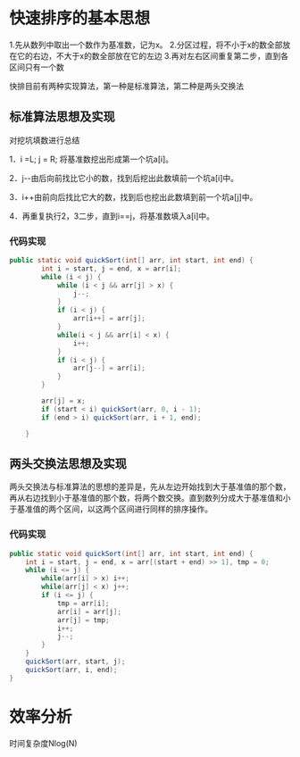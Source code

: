 # 快速排序的基本思想
1.先从数列中取出一个数作为基准数，记为x。
2.分区过程，将不小于x的数全部放在它的右边，不大于x的数全部放在它的左边
3.再对左右区间重复第二步，直到各区间只有一个数

快排目前有两种实现算法，第一种是标准算法，第二种是两头交换法

## 标准算法思想及实现
对挖坑填数进行总结

1．i =L; j = R; 将基准数挖出形成第一个坑a[i]。

2．j--由后向前找比它小的数，找到后挖出此数填前一个坑a[i]中。

3．i++由前向后找比它大的数，找到后也挖出此数填到前一个坑a[j]中。

4．再重复执行2，3二步，直到i==j，将基准数填入a[i]中。
### 代码实现

```java
public static void quickSort(int[] arr, int start, int end) {
        int i = start, j = end, x = arr[i];
        while (i < j) {
            while (i < j && arr[j] > x) {
                j--;
            }
            if (i < j) {
                arr[i++] = arr[j];
            }
            while(i < j && arr[i] < x) {
                i++;
            }
            if (i < j) {
                arr[j--] = arr[i];
            }
        }

        arr[j] = x;
        if (start < i) quickSort(arr, 0, i - 1);
        if (end > i) quickSort(arr, i + 1, end);

    }
```
## 两头交换法思想及实现
两头交换法与标准算法的思想的差异是，先从左边开始找到大于基准值的那个数，再从右边找到小于基准值的那个数，将两个数交换。直到数列分成大于基准值和小于基准值的两个区间，以这两个区间进行同样的排序操作。
### 代码实现

```java
public static void quickSort(int[] arr, int start, int end) {
    int i = start, j = end, x = arr[(start + end) >> 1], tmp = 0;
    while (i <= j) {
        while(arr[i] > x) i++;
        while(arr[j] < x) j++;
        if (i <= j) {
            tmp = arr[i];
            arr[i] = arr[j];
            arr[j] = tmp;
            i++;
            j--;
        }
    }
    quickSort(arr, start, j);
    quickSort(arr, i, end);
}
```
# 效率分析
时间复杂度Nlog(N)
